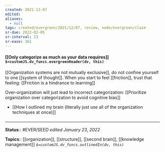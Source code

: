 ```yaml
---
created: 2021-12-07 
edited: 
aliases:
  - null
tags: created/evergreen/2021/12/07, review, node/evergreen/claim
sr-due: 2022-02-05
sr-interval: 13
sr-ease: 161
---
```


#### [[Only categorize as much as your data requires]] `$=customJS.dv_funcs.evergreenHeader(dv, this)`

[[Organization systems are not mutually exclusive]], do not confine yourself to one [[system of thought]]. When you start to feel [[friction]], trust that feeling: [[Friction is a hindrance to learning]]

Over-organization will just lead to incorrect categorization: [[Prioritize organization over categorization to avoid cognitive bias]]

- [[How I outlined my brain (literally just use all of the organization techniques at once)]]

### <hr class="footnote"/>

**Status**:: #EVER/SEED 
*edited January 23, 2022*

**Topics**:: [[organization]], [[structure]], [[second brain]], [[knowledge management]]
*`$=customJS.dv_funcs.outlinedIn(dv, this)`*
